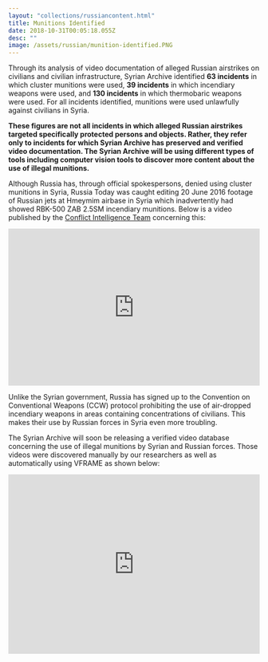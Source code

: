 ```yaml
---
layout: "collections/russiancontent.html"
title: Munitions Identified
date: 2018-10-31T00:05:18.055Z
desc: ""
image: /assets/russian/munition-identified.PNG
---
```


Through its analysis of video documentation of alleged Russian airstrikes on civilians and civilian infrastructure, Syrian Archive identified **63 incidents** in which cluster munitions were used, **39 incidents** in which incendiary weapons were used, and **130 incidents** in which thermobaric weapons were used. For all incidents identified, munitions were used unlawfully against civilians in Syria.

**These figures are not all incidents in which alleged Russian airstrikes targeted specifically protected persons and objects. Rather, they refer only to incidents for which Syrian Archive has preserved and verified video documentation. The Syrian Archive will be using different types of tools including computer vision tools to discover more content about the use of illegal munitions.**

Although Russia has, through official spokespersons, denied using cluster munitions in Syria, Russia Today was caught editing 20 June 2016 footage of Russian jets at Hmeymim airbase in Syria which inadvertently had showed RBK-500 ZAB 2.5SM incendiary munitions. Below is a video published by the [Conflict Intelligence Team](https://citeam.org) concerning this:

<iframe width="100%" height="315" src="https://www.youtube.com/watch?v=OIbLqaOfnGg" frameborder="0" allow="accelerometer; autoplay; encrypted-media; gyroscope; picture-in-picture" allowfullscreen></iframe>

Unlike the Syrian government, Russia has signed up to the Convention on Conventional Weapons (CCW) protocol prohibiting the use of air-dropped incendiary weapons in areas containing concentrations of civilians. This makes their use by Russian forces in Syria even more troubling.

The Syrian Archive will soon be releasing a verified video database concerning the use of illegal munitions by Syrian and Russian forces. Those videos were discovered manually by our researchers as well as automatically using VFRAME as shown below:

<iframe src="https://player.vimeo.com/video/297847125" width="100%" height="360" frameborder="0" webkitallowfullscreen mozallowfullscreen allowfullscreen></p>
